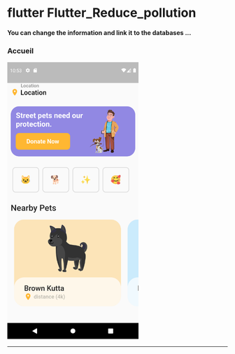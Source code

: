 

<h1> flutter Flutter_Reduce_pollution </h1>

<h4> You can change the information and link it to the databases ...</h4>

<h3>Accueil</h3> 

<img src="https://github.com/abenkoula71/flutter-app-animal/blob/main/Screenshot_1643021585.png" width="300" /> 
<hr>
 



